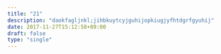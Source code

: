 ```yaml
---
title: "21"
description: "daokfagljnkl;jihbkuytcyjguhijopkiugjyfhtdgrfgyuhij"
date: 2017-11-27T15:12:58+09:00
draft: false
type: "single"
---
```


